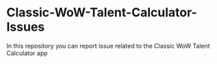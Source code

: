 # Classic-WoW-Talent-Calculator-Issues
In this repository you can report issue related to the Classic WoW Talent Calculator app

